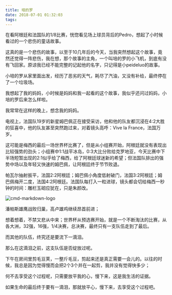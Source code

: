 ```yaml
---
title: 培的罗
date: 2018-07-01 01:32:03
tags:
---
```


在看阿根廷和法国队的1/8比赛，恍惚看见场上球员背后的Pedro，想起了小时候看过的一个悲伤的童话故事。

这真的是一个悲伤的故事，以至于10几年后的今天，当我突然想起这个故事，竟然还觉得一阵悲伤，我在想，那个故事的主角，一个叫培的罗的小飞机，到底有没有飞回家。原谅我已经不能完整的记起他的名字，只记得是小peideluo的故事。

小培的罗从家里面出发，经历了恶劣的天气，耗尽了汽油，又没有补给，最终停在了一个垃圾场。

我想起了我的妈妈，小时候是妈妈和我一起看的这个故事，我似乎还问过妈妈，小培的罗后来怎么样啦。

我常常在这样的晚上，想念我的妈妈。

电视上，法国队19岁的新星姆巴佩正在接受采访，他和他的队友都沉浸在4:2大胜的狂喜中，他的队友甚至突然跑过来，对着镜头高呼：Vive la France，法国万岁。

这可能是梅西的最后一场世界杯比赛了，但是从小组赛开始，阿根廷就没有表现出比较强势的劲头；小组赛中1:1战平冰岛，0:3大比分败给克罗地亚，今天比赛中下半场短暂出现的2:1似乎给了梅西，给了阿根廷球迷新的希望；但法国队排出的强势中场以及年轻又快速的姆巴佩，让阿根廷终于节节败退。

帕瓦尔抽射扳平，法国2:2阿根廷；姆巴佩小角度低射破门，法国3:2阿根廷；姆巴佩梅开二度，法国4:2阿根廷。法国队每打入一粒进球，镜头都会切给梅西一秒钟的时间：雕栏玉砌应犹在，只是朱颜改。

![cmd-markdown-logo](/pic/peideluo)

潘帕斯雄鹰战败归巢，高卢雄鸡继续昂首前进；

想着想着，不禁又悲从中来；世界杯从预选赛开始，就是一个不断淘汰的比赛，从各大洲，32强，16强，1/4决赛，总决赛，最终只有一支队伍走到了最后。

而其他的队伍，终究还是要流下一滴泪。

那么在这滴泪之前，这支队伍是否绽放过呢。

下午在房间里剪毛豆荚，一整斤毛豆，剪起来还是真正需要一会儿的。以往的时候，我总是因为觉得慢而会把2个3个并在一起剪，我并没有觉得快多少；

何不去享受这个过程呢，只需要放平我的心，慢下来，这是我生活的证据。

如果生命的最后终于要有一滴泪，那就放平心，慢下来，去享受这个过程吧。

